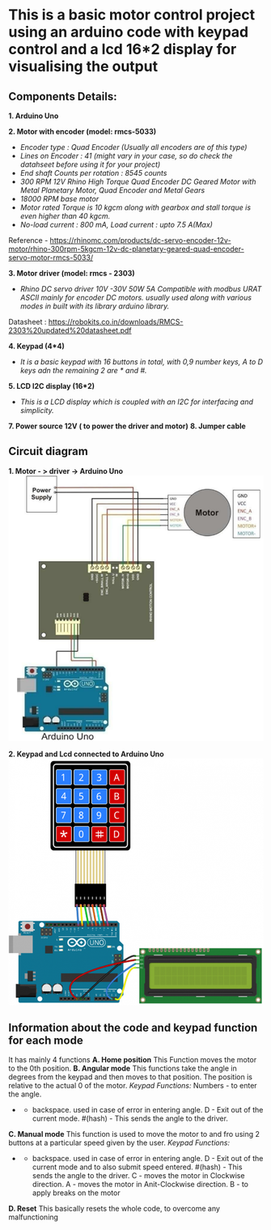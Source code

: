 # **This is a basic motor control project using an arduino code with keypad control and a lcd 16*2 display for visualising the output**

## Components Details:

**1. Arduino Uno**

**2. Motor with encoder (model: rmcs-5033)**
 - _Encoder type : Quad Encoder (Usually all encoders are of this type)_
 - _Lines on Encoder : 41 (might vary in your case, so do check the datahseet before using it for your project)_
 - _End shaft Counts per rotation : 8545 counts_
 - _300 RPM 12V Rhino High Torque Quad Encoder DC Geared Motor with Metal Planetary Motor, Quad Encoder and Metal Gears_
 - _18000 RPM base motor_
 - _Motor rated Torque is 10 kgcm along with gearbox and stall torque is even higher than 40 kgcm._
 - _No-load current : 800 mA, Load current : upto 7.5 A(Max)_

Reference - https://rhinomc.com/products/dc-servo-encoder-12v-motor/rhino-300rpm-5kgcm-12v-dc-planetary-geared-quad-encoder-servo-motor-rmcs-5033/

**3. Motor driver (model: rmcs - 2303)**
- _Rhino DC servo driver 10V -30V 50W 5A Compatible with modbus URAT ASCII mainly for encoder DC motors. usually used along with various modes in built with its library arduino library._

Datasheet : https://robokits.co.in/downloads/RMCS-2303%20updated%20datasheet.pdf

**4. Keypad (4*4)**
- _It is a basic keypad with 16 buttons in total, with 0,9 number keys, A to D keys adn the remaining 2 are * and #._

**5. LCD I2C display (16*2)**
- _This is a LCD display which is coupled with an I2C for interfacing and simplicity._

**7. Power source 12V ( to power the driver and motor)**
**8. Jumper cable**

## **Circuit diagram**

**1. Motor - > driver -> Arduino Uno**
![Motor_2_Uno](https://github.com/raghvendra44/Angular-and-maunal-motor-keypad-control-with-display/blob/main/circuit_1.PNG?raw=true)

**2. Keypad and Lcd connected to Arduino Uno**
![Keypad_LCD_2_Uno](https://github.com/raghvendra44/Angular-and-maunal-motor-keypad-control-with-display/blob/main/circuit_2.PNG?raw=true)
 
## **Information about the code and keypad function for each mode**

It has mainly 4 functions
**A. Home position**
This Function moves the motor to the 0th position.
**B. Angular mode**
This functions take the angle in degrees from the keypad and then moves to that position. The position is relative to the actual 0 of the motor.
_Keypad Functions:_
Numbers - to enter the angle.
* - backspace. used in case of error in entering angle.
D - Exit out of the current mode.
#(hash) - This sends the angle to the driver.

**C. Manual mode**
This function is used to move the motor to and fro using 2 buttons at a particular speed given by the user.
_Keypad Functions:_
* - backspace. used in case of error in entering angle.
D - Exit out of the current mode and to also submit speed entered.
#(hash) - This sends the angle to the driver.
C - moves the motor in Clockwise direction.
A - moves the motor in Anit-Clockwise direction.
B - to apply breaks on the motor

**D. Reset**
This basically resets the whole code, to overcome any malfunctioning 
 
